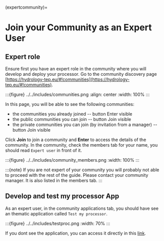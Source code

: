 (expertcommunity)=

# Join your Community as an Expert User

## Expert role

Ensure first you have an expert role in the community where you will develop and deploy your processor. Go to the community discovery page [https://hydrology-tep.eu/#!communities](https://hydrology-tep.eu/#!communities).

:::{figure} ../../includes/communities.png
:align: center
:width: 100%
:::

In this page, you will be able to see the following communities:

- the communities you already joined -- button Enter visible
- the public communities you can join -- button Join visible
- the private communities you can join (by invitation from a manager) -- button Join visible

Click **Join** to join a community and **Enter** to access the details of the community.
In the community, check the members tab for your name, you should read `Expert user` in front of it.

:::{figure} ../../includes/community_members.png
:width: 100%
:::

:::{note}
If you are not expert of your community you will probably not able to proceed with the rest of the guide. Please contact your community manager. It is also listed in the members tab.
:::

## Develop and test my processor App

As an expert user, in the community applications tab, you should have see an thematic application called `Test my processor`.

:::{figure} ../../includes/testproc.png
:width: 70%
:::

If you dont see the application, you can access it directly in this [link](https://hydrology-tep.eu/geobrowser/?id=testmyproc).
